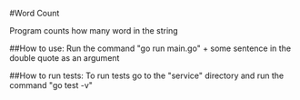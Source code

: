#Word Count

Program counts how many word in the string

##How to use:
Run the command "go run main.go" + some sentence in the double quote as an argument

##How to run tests:
To run tests go to the "service" directory and run the command "go test -v"